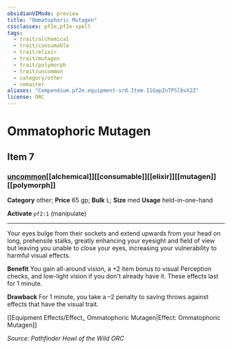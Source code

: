 ```yaml
---
obsidianUIMode: preview
title: "Ommatophoric Mutagen"
cssclasses: pf2e,pf2e-spell
tags:
  - trait/alchemical
  - trait/consumable
  - trait/elixir
  - trait/mutagen
  - trait/polymorph
  - trait/uncommon
  - category/other
  - remaster
aliases: "Compendium.pf2e.equipment-srd.Item.I1GapZnTPSlbvX2Z"
license: ORC
---
```

# Ommatophoric Mutagen
## Item 7
### [uncommon](uncommon.md "Uncommon Rarity Trait")[[alchemical]][[consumable]][[elixir]][[mutagen]][[polymorph]]

**Category** other; 
**Price** 65 gp; 
**Bulk** L; **Size** med
**Usage** held-in-one-hand

**Activate** `pf2:1` (manipulate)

* * *

Your eyes bulge from their sockets and extend upwards from your head on long, prehensile stalks, greatly enhancing your eyesight and field of view but leaving you unable to close your eyes, increasing your vulnerability to harmful visual effects.

**Benefit** You gain all-around vision, a +2 item bonus to visual Perception checks, and low-light vision if you don't already have it. These effects last for 1 minute.

**Drawback** For 1 minute, you take a –2 penalty to saving throws against effects that have the visual trait.

[[Equipment Effects/Effect_ Ommatophoric Mutagen|Effect: Ommatophoric Mutagen]]

*Source: Pathfinder Howl of the Wild*
*ORC*